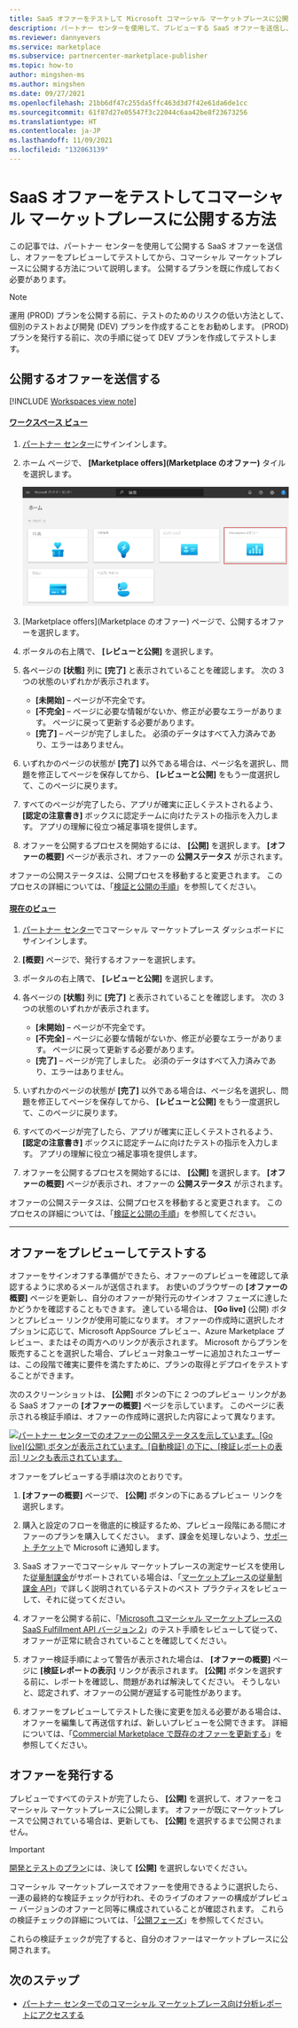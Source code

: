 ```yaml
---
title: SaaS オファーをテストして Microsoft コマーシャル マーケットプレースに公開する方法
description: パートナー センターを使用して、プレビューする SaaS オファーを送信し、オファーをプレビューしてテストしてから、Microsoft コマーシャル マーケットプレースに公開します。
ms.reviewer: dannyevers
ms.service: marketplace
ms.subservice: partnercenter-marketplace-publisher
ms.topic: how-to
author: mingshen-ms
ms.author: mingshen
ms.date: 09/27/2021
ms.openlocfilehash: 21bb6df47c255da5ffc463d3d7f42e61da6de1cc
ms.sourcegitcommit: 61f87d27e05547f3c22044c6aa42be8f23673256
ms.translationtype: HT
ms.contentlocale: ja-JP
ms.lasthandoff: 11/09/2021
ms.locfileid: "132063139"
---
```

# <a name="how-to-test-and-publish-a-saas-offer-to-the-commercial-marketplace"></a>SaaS オファーをテストしてコマーシャル マーケットプレースに公開する方法

この記事では、パートナー センターを使用して公開する SaaS オファーを送信し、オファーをプレビューしてテストしてから、コマーシャル マーケットプレースに公開する方法について説明します。 公開するプランを既に作成しておく必要があります。

> [!NOTE]
> 運用 (PROD) プランを公開する前に、テストのためのリスクの低い方法として、個別のテストおよび開発 (DEV) プランを作成することをお勧めします。 (PROD) プランを発行する前に、次の手順に従って DEV プランを作成してテストします。

## <a name="submit-your-offer-for-publishing"></a>公開するオファーを送信する

[!INCLUDE [Workspaces view note](./includes/preview-interface.md)]

#### <a name="workspaces-view"></a>[ワークスペース ビュー](#tab/workspaces-view)

1. <bpt id="p1">[</bpt>パートナー センター<ept id="p1">](https://partner.microsoft.com/dashboard/home)</ept>にサインインします。

1. ホーム ページで、 **[Marketplace offers]\(Marketplace のオファー\)** タイルを選択します。

    [ ![パートナー センターのホーム ページにある [Marketplace offers]\(Marketplace のオファー\) タイルを示しています。](./media/workspaces/partner-center-home.png) ](./media/workspaces/partner-center-home.png#lightbox)

1. [Marketplace offers]\(Marketplace のオファー\) ページで、公開するオファーを選択します。
1. ポータルの右上隅で、 **[レビューと公開]** を選択します。
1. 各ページの **[状態]** 列に **[完了]** と表示されていることを確認します。 次の 3 つの状態のいずれかが表示されます。

   - **[未開始]** – ページが不完全です。
   - **[不完全]** – ページに必要な情報がないか、修正が必要なエラーがあります。 ページに戻って更新する必要があります。
   - **[完了]** – ページが完了しました。 必須のデータはすべて入力済みであり、エラーはありません。

1. いずれかのページの状態が **[完了]** 以外である場合は、ページ名を選択し、問題を修正してページを保存してから、 **[レビューと公開]** をもう一度選択して、このページに戻ります。
1. すべてのページが完了したら、アプリが確実に正しくテストされるよう、 **[認定の注意書き]** ボックスに認定チームに向けたテストの指示を入力します。 アプリの理解に役立つ補足事項を提供します。
1. オファーを公開するプロセスを開始するには、 **[公開]** を選択します。 **[オファーの概要]** ページが表示され、オファーの **公開ステータス** が示されます。

オファーの公開ステータスは、公開プロセスを移動すると変更されます。 このプロセスの詳細については、「[検証と公開の手順](review-publish-offer.md#validation-and-publishing-steps)」を参照してください。

#### <a name="current-view"></a>[現在のビュー](#tab/current-view)

1. [パートナー センター](https://partner.microsoft.com/dashboard/commercial-marketplace/overview)でコマーシャル マーケットプレース ダッシュボードにサインインします。
1. **[概要]** ページで、発行するオファーを選択します。
1. ポータルの右上隅で、 **[レビューと公開]** を選択します。
1. 各ページの **[状態]** 列に **[完了]** と表示されていることを確認します。 次の 3 つの状態のいずれかが表示されます。

   - **[未開始]** – ページが不完全です。
   - **[不完全]** – ページに必要な情報がないか、修正が必要なエラーがあります。 ページに戻って更新する必要があります。
   - **[完了]** – ページが完了しました。 必須のデータはすべて入力済みであり、エラーはありません。

1. いずれかのページの状態が **[完了]** 以外である場合は、ページ名を選択し、問題を修正してページを保存してから、 **[レビューと公開]** をもう一度選択して、このページに戻ります。
1. すべてのページが完了したら、アプリが確実に正しくテストされるよう、 **[認定の注意書き]** ボックスに認定チームに向けたテストの指示を入力します。 アプリの理解に役立つ補足事項を提供します。
1. オファーを公開するプロセスを開始するには、 **[公開]** を選択します。 **[オファーの概要]** ページが表示され、オファーの **公開ステータス** が示されます。

オファーの公開ステータスは、公開プロセスを移動すると変更されます。 このプロセスの詳細については、「[検証と公開の手順](review-publish-offer.md#validation-and-publishing-steps)」を参照してください。

---

## <a name="preview-and-test-your-offer"></a>オファーをプレビューしてテストする

オファーをサインオフする準備ができたら、オファーのプレビューを確認して承認するように求めるメールが送信されます。 お使いのブラウザーの **[オファーの概要]** ページを更新し、自分のオファーが発行元のサインオフ フェーズに達したかどうかを確認することもできます。 達している場合は、 **[Go live]** \(公開\) ボタンとプレビュー リンクが使用可能になります。 オファーの作成時に選択したオプションに応じて、Microsoft AppSource プレビュー、Azure Marketplace プレビュー、またはその両方へのリンクが表示されます。 Microsoft からプランを販売することを選択した場合、プレビュー対象ユーザーに追加されたユーザーは、この段階で確実に要件を満たすために、プランの取得とデプロイをテストすることができます。

次のスクリーンショットは、 **[公開]** ボタンの下に 2 つのプレビュー リンクがある SaaS オファーの **[オファーの概要]** ページを示しています。 このページに表示される検証手順は、オファーの作成時に選択した内容によって異なります。

[ ![パートナー センターでのオファーの公開ステータスを示しています。[Go live]\(公開\) ボタンが表示されています。[自動検証] の下に、[検証レポートの表示] リンクも表示されています。](./media/review-publish-offer/publish-status-saas.png) ](./media/review-publish-offer/publish-status-saas.png#lightbox)

オファーをプレビューする手順は次のとおりです。

1. **[オファーの概要]** ページで、 **[公開]** ボタンの下にあるプレビュー リンクを選択します。

1. 購入と設定のフローを徹底的に検証するため、プレビュー段階にある間にオファーのプランを購入してください。 まず、課金を処理しないよう、[サポート チケット](https://aka.ms/marketplacesupport)で Microsoft に通知します。

1. SaaS オファーでコマーシャル マーケットプレースの測定サービスを使用した[従量制課金](./partner-center-portal/saas-metered-billing.md)がサポートされている場合は、「[マーケットプレースの従量制課金 API](marketplace-metering-service-apis.md#development-and-testing-best-practices)」で詳しく説明されているテストのベスト プラクティスをレビューして、それに従ってください。

1. オファーを公開する前に、「[Microsoft コマーシャル マーケットプレースの SaaS Fulfillment API バージョン 2](./partner-center-portal/pc-saas-fulfillment-webhook.md#development-and-testing)」のテスト手順をレビューして従って、オファーが正常に統合されていることを確認してください。

1. オファー検証手順によって警告が表示された場合は、 **[オファーの概要]** ページに **[検証レポートの表示]** リンクが表示されます。 **[公開]** ボタンを選択する前に、レポートを確認し、問題があれば解決してください。 そうしないと、認定されず、オファーの公開が遅延する可能性があります。

1. オファーをプレビューしてテストした後に変更を加える必要がある場合は、オファーを編集して再送信すれば、新しいプレビューを公開できます。 詳細については、「[Commercial Marketplace で既存のオファーを更新する](update-existing-offer.md)」を参照してください。

## <a name="publish-your-offer-live"></a>オファーを発行する

プレビューですべてのテストが完了したら、 **[公開]** を選択して、オファーをコマーシャル マーケットプレースに公開します。 オファーが既にマーケットプレースで公開されている場合は、更新しても、 **[公開]** を選択するまで公開されません。

> [!IMPORTANT]
> [開発とテストのプラン](create-saas-dev-test-offer.md)には、決して **[公開]** を選択しないでください。

コマーシャル マーケットプレースでオファーを使用できるように選択したら、一連の最終的な検証チェックが行われ、そのライブのオファーの構成がプレビュー バージョンのオファーと同等に構成されていることが確認されます。 これらの検証チェックの詳細については、「[公開フェーズ](review-publish-offer.md#publish-phase)」を参照してください。

これらの検証チェックが完了すると、自分のオファーはマーケットプレースに公開されます。

## <a name="next-steps"></a>次のステップ

- [パートナー センターでのコマーシャル マーケットプレース向け分析レポートにアクセスする](analytics.md)

